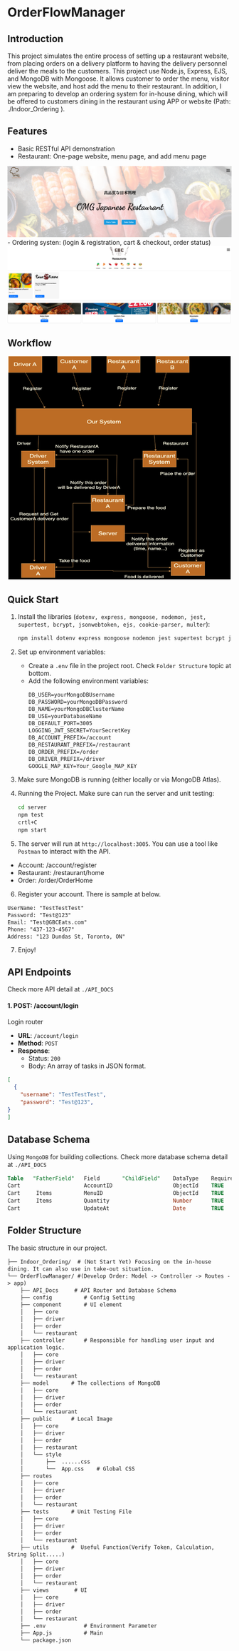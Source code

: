 # OrderFlowManager
## Introduction
This project simulates the entire process of setting up a restaurant website, from placing orders on a delivery platform to having the delivery personnel deliver the meals to the customers. This project use Node.js, Express, EJS, and MongoDB with Mongoose. It allows customer to order the menu, visitor view the website, and host add the menu to their restaurant. In addition, I am preparing to develop an ordering system for in-house dining, which will be offered to customers dining in the restaurant using APP or website (Path: ./Indoor_Ordering ).



## Features
- Basic RESTful API demonstration
- Restaurant: One-page website, menu page, and add menu page
<div align="center">
    <img src="server/public/other/basic_structure/Restaurant.png" alt=“Workflow” />
</div>
- Ordering systen: (login & registration, cart & checkout, order status)
<div align="center">
    <img src="server/public/other/basic_structure/Order.png" alt=“Workflow” />
</div>

## Workflow
<div align="center">
    <img src="server/public/other/basic_structure/Workflow.png" alt=“Workflow” height="500" width="500"/>
</div>

## Quick Start

1. Install the libraries (`dotenv, express, mongoose, nodemon, jest, supertest, bcrypt, jsonwebtoken, ejs, cookie-parser, multer`):
    ```bash
    npm install dotenv express mongoose nodemon jest supertest bcrypt jsonwebtoken ejs cookie-parser multer
    ```

2. Set up environment variables:
   - Create a `.env` file in the project root. Check `Folder Structure` topic at bottom.
   - Add the following environment variables:
     ```
     DB_USER=yourMongoDBUsername
     DB_PASSWORD=yourMongoDBPassword
     DB_NAME=yourMongoDBClusterName
     DB_USE=yourDatabaseName
     DB_DEFAULT_PORT=3005
     LOGGING_JWT_SECRET=YourSecretKey
     DB_ACCOUNT_PREFIX=/account
     DB_RESTAURANT_PREFIX=/restaurant
     DB_ORDER_PREFIX=/order
     DB_DRIVER_PREFIX=/driver
     GOOGLE_MAP_KEY=Your_Google_MAP_KEY
     ```

3. Make sure MongoDB is running (either locally or via MongoDB Atlas).

4.  Running the Project. Make sure can run the server and unit testing:
    ```bash
    cd server
    npm test
    crtl+C
    npm start
    ```

5. The server will run at `http://localhost:3005`. You can use a tool like `Postman` to interact with the API.
- Account: /account/register
- Restaurant: /restaurant/home
- Order: /order/OrderHome

6. Register your account. There is sample at below.
```
UserName: "TestTestTest"
Password: "Test@123"
Email: "Test@GBCEats.com"
Phone: "437-123-4567"
Address: "123 Dundas St, Toronto, ON"
```

7. Enjoy!


## API Endpoints
Check more API detail at `./API_DOCS`
#### 1. **POST: /account/login**
Login router

- **URL**: `/account/login`
- **Method**: `POST`
- **Response**:
    - Status: `200`
    - Body: An array of tasks in JSON format.
```json
[
  {
    "username": "TestTestTest",
    "password": "Test@123", 
}
]
```

## Database Schema
Using `MongoDB` for building collections. Check more database schema detail at `./API_DOCS`

```sql
Table	"FatherField"	Field	    "ChildField"	DataType	Required	Default	 Remark
Cart	                AccountID	            	ObjectId    TRUE                 Account._id
Cart	 Items	        MenuID		                ObjectId    TRUE                 Menu._id
Cart	 Items	        Quantity                    Number      TRUE		            
Cart                    UpdateAt                    Date        TRUE        new Date()	
```

## Folder Structure
The basic structure in our project.
```
├── Indoor_Ordering/  # (Not Start Yet) Focusing on the in-house dining. It can also use in take-out situation.
└── OrderFlowManager/ #(Develop Order: Model -> Controller -> Routes -> app)
    ├── API_Docs     # API Router and Database Schema
    ├── config          # Config Setting
    ├── component       # UI element
    │   ├── core
    │   ├── driver
    │   ├── order
    │   └── restaurant
    ├── controller      # Responsible for handling user input and application logic.
    │   ├── core
    │   ├── driver
    │   ├── order
    │   └── restaurant
    ├── model       # The collections of MongoDB
    │   ├── core
    │   ├── driver
    │   ├── order
    │   └── restaurant
    ├── public      # Local Image
    │   ├── core
    │   ├── driver
    │   ├── order
    │   ├── restaurant
    │   └── style
    │       ├──  ......css
    │       └──  App.css    # Global CSS
    ├── routes   
    │   ├── core
    │   ├── driver
    │   ├── order
    │   └── restaurant
    ├── tests       # Unit Testing File
    │   ├── core
    │   ├── driver
    │   ├── order
    │   └── restaurant
    ├── utils       #  Useful Function(Verify Token, Calculation, String Split.....)
    │   ├── core
    │   ├── driver
    │   ├── order
    │   └── restaurant
    ├── views        # UI
    │   ├── core
    │   ├── driver
    │   ├── order
    │   └── restaurant  
    ├── .env            # Environment Parameter
    ├── App.js          # Main
    └── package.json
```

